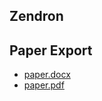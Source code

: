 ## Zendron

## Paper Export

- [paper.docx](./notes/export/paper.docx)
- [paper.pdf](./notes/export/paper.pdf)
